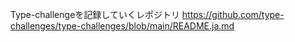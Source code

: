 Type-challengeを記録していくレポジトリ
https://github.com/type-challenges/type-challenges/blob/main/README.ja.md